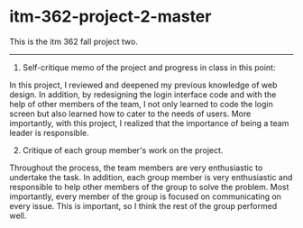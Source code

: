 # itm-362-project-2-master
This is the itm 362 fall project two.

__________________________________________________________________________________________________________________________________________

1. Self-critique memo of the project and progress in class in this point:

In this project, I reviewed and deepened my previous knowledge of web design. In addition, by redesigning the login interface code and with the help of other members of the team, I not only learned to code the login screen but also learned how to cater to the needs of users. More importantly, with this project, I realized that the importance of being a team leader is responsible.

2. Critique of each group member's work on the project.

Throughout the process, the team members are very enthusiastic to undertake the task. In addition, each group member is very enthusiastic and responsible to help other members of the group to solve the problem. Most importantly, every member of the group is focused on communicating on every issue. This is important, so I think the rest of the group performed well.
